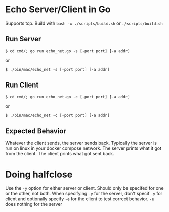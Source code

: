 # Echo Server/Client in Go

Supports tcp. Build with `bash -x ./scripts/build.sh` or `./scripts/build.sh`

## Run Server

```
$ cd cmd/; go run echo_net.go -s [-port port] [-a addr]
```
or
```
$ ./bin/mac/echo_net -s [-port port] [-a addr]
```

## Run Client
```
$ cd cmd/; go run echo_net.go -c [-port port] [-a addr]
```
or
```
$ ./bin/mac/echo_net -c [-port port] [-a addr]
```

## Expected Behavior

Whatever the client sends, the server sends back. Typically the server is run on linux in your docker compose network.
The server prints what it got from the client. The client prints what got sent back.

# Doing halfclose

Use the `-y` option for either server or client. Should only be specifed for one or the other, not both. When specifying `-y` for the server, don't specif `-y` for client and optionally specify `-e` for the client to test correct behavior. `-e` does nothing for the server
